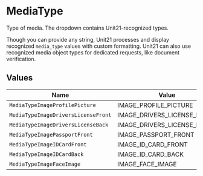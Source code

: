 # MediaType

Type of media. The dropdown contains Unit21-recognized types.

Though you can provide any string, Unit21 processes and display recognized `media_type` values with custom formatting. Unit21 can also use recognized media object types for dedicated requests, like document verification.



## Values

| Name                                | Value                               |
| ----------------------------------- | ----------------------------------- |
| `MediaTypeImageProfilePicture`      | IMAGE_PROFILE_PICTURE               |
| `MediaTypeImageDriversLicenseFront` | IMAGE_DRIVERS_LICENSE_FRONT         |
| `MediaTypeImageDriversLicenseBack`  | IMAGE_DRIVERS_LICENSE_BACK          |
| `MediaTypeImagePassportFront`       | IMAGE_PASSPORT_FRONT                |
| `MediaTypeImageIDCardFront`         | IMAGE_ID_CARD_FRONT                 |
| `MediaTypeImageIDCardBack`          | IMAGE_ID_CARD_BACK                  |
| `MediaTypeImageFaceImage`           | IMAGE_FACE_IMAGE                    |